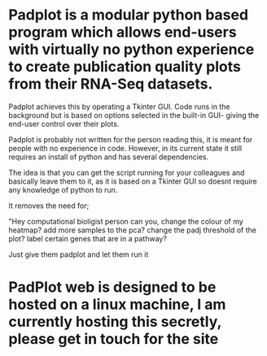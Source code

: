 # Padplot is a modular python based program which allows end-users with virtually no python experience to create publication quality plots from their RNA-Seq datasets. 

Padplot achieves this by operating a Tkinter GUI. Code runs in the background but is
based on options selected in the built-in GUI- giving the end-user control over their plots.



Padplot is probably not written for the person reading this, it is meant for people with no 
experience in code. However, in its current state it still requires an install of python and 
has several dependencies.

The idea is that you can get the script running for your colleagues and basically leave them to it,
as it is based on a Tkinter GUI so doesnt require any knowledge of python to run.

It removes the need for;

"Hey computational bioligist person can you,
change the colour of my heatmap?
add more samples to the pca?
change the padj threshold of the plot?
label certain genes that are in a pathway?

Just give them padplot and let them run it

# PadPlot web is designed to be hosted on a linux machine, I am currently hosting this secretly, please get in touch for the site
